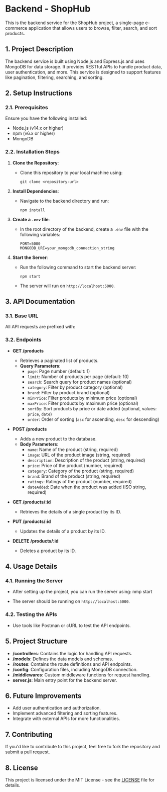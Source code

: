 # Backend - ShopHub

This is the backend service for the ShopHub project, a single-page e-commerce application that allows users to browse, filter, search, and sort products.

## **1. Project Description**

The backend service is built using Node.js and Express.js and uses MongoDB for data storage. It provides RESTful APIs to handle product data, user authentication, and more. This service is designed to support features like pagination, filtering, searching, and sorting.

## **2. Setup Instructions**

### **2.1. Prerequisites**

Ensure you have the following installed:
- Node.js (v14.x or higher)
- npm (v6.x or higher)
- MongoDB

### **2.2. Installation Steps**

1. **Clone the Repository**:
   - Clone this repository to your local machine using:
     ```
     git clone <repository-url>
     ```

2. **Install Dependencies**:
   - Navigate to the backend directory and run:
     ```
     npm install
     ```

3. **Create a `.env` file**:
   - In the root directory of the backend, create a `.env` file with the following variables:
     ```
     PORT=5000
     MONGODB_URI=your_mongodb_connection_string
     ```

4. **Start the Server**:
   - Run the following command to start the backend server:
     ```
     npm start
     ```
   - The server will run on `http://localhost:5000`.

## **3. API Documentation**

### **3.1. Base URL**

All API requests are prefixed with:


### **3.2. Endpoints**

- **GET /products**
  - Retrieves a paginated list of products.
  - **Query Parameters**:
    - `page`: Page number (default: 1)
    - `limit`: Number of products per page (default: 10)
    - `search`: Search query for product names (optional)
    - `category`: Filter by product category (optional)
    - `brand`: Filter by product brand (optional)
    - `minPrice`: Filter products by minimum price (optional)
    - `maxPrice`: Filter products by maximum price (optional)
    - `sortBy`: Sort products by price or date added (optional, values: `price`, `date`)
    - `order`: Order of sorting (`asc` for ascending, `desc` for descending)

- **POST /products**
  - Adds a new product to the database.
  - **Body Parameters**:
    - `name`: Name of the product (string, required)
    - `image`: URL of the product image (string, required)
    - `description`: Description of the product (string, required)
    - `price`: Price of the product (number, required)
    - `category`: Category of the product (string, required)
    - `brand`: Brand of the product (string, required)
    - `ratings`: Ratings of the product (number, required)
    - `dateAdded`: Date when the product was added (ISO string, required)

- **GET /products/:id**
  - Retrieves the details of a single product by its ID.

- **PUT /products/:id**
  - Updates the details of a product by its ID.

- **DELETE /products/:id**
  - Deletes a product by its ID.

## **4. Usage Details**

### **4.1. Running the Server**

- After setting up the project, you can run the server using: nmp start

- The server should be running on `http://localhost:5000`.

### **4.2. Testing the APIs**

- Use tools like Postman or cURL to test the API endpoints.

## **5. Project Structure**

- **/controllers**: Contains the logic for handling API requests.
- **/models**: Defines the data models and schemas.
- **/routes**: Contains the route definitions and API endpoints.
- **/config**: Configuration files, including MongoDB connection.
- **/middlewares**: Custom middleware functions for request handling.
- **server.js**: Main entry point for the backend server.

## **6. Future Improvements**

- Add user authentication and authorization.
- Implement advanced filtering and sorting features.
- Integrate with external APIs for more functionalities.

## **7. Contributing**

If you'd like to contribute to this project, feel free to fork the repository and submit a pull request.

## **8. License**

This project is licensed under the MIT License - see the [LICENSE](LICENSE) file for details.
